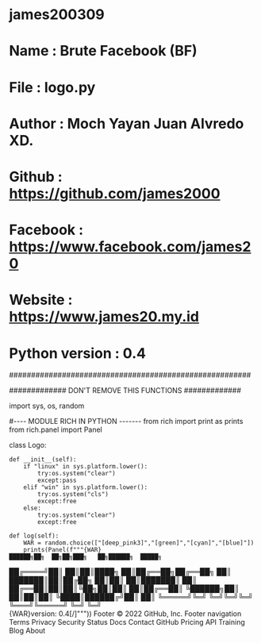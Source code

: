 # james200309

#
# Name           : Brute Facebook (BF)                #
# File           : logo.py                            #
# Author         : Moch Yayan Juan Alvredo XD.        #
# Github         : https://github.com/james2000       #
# Facebook       : https://www.facebook.com/james20   #
# Website        : https://www.james20.my.id          #
# Python version : 0.4                                #
#######################################################

############# DON'T REMOVE THIS FUNCTIONS #############


import sys, os, random

#---- MODULE RICH IN PYTHON -------
from rich import print as prints
from rich.panel import Panel

class Logo:

    def __init__(self):
        if "linux" in sys.platform.lower():
            try:os.system("clear")
            except:pass
        elif "win" in sys.platform.lower():
            try:os.system("cls")
            except:free
        else:
            try:os.system("clear")
            except:free

    def log(self):
        WAR = random.choice(["[deep_pink3]","[green]","[cyan]","[blue]"])
        prints(Panel(f"""{WAR}  
    ██████╗██╗  ██╗██╗███╗   ██╗██████╗  █████╗ 
   ██╔════╝██║  ██║██║████╗  ██║██╔══██╗██╔══██╗
   ██║     ███████║██║██╔██╗ ██║██║  ██║███████║
   ██║     ██╔══██║██║██║╚██╗██║██║  ██║██╔══██║
   ╚██████╗██║  ██║██║██║ ╚████║██████╔╝██║  ██║
    ╚═════╝╚═╝  ╚═╝╚═╝╚═╝  ╚═══╝╚═════╝ ╚═╝  ╚═╝                                  
 {WAR}version: 0.4[/]"""))
Footer
© 2022 GitHub, Inc.
Footer navigation
Terms
Privacy
Security
Status
Docs
Contact GitHub
Pricing
API
Training
Blog
About
